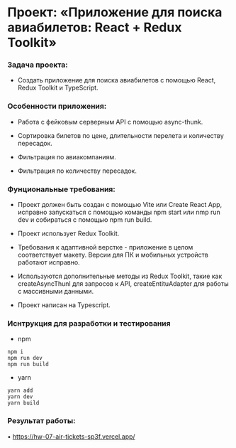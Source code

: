 # Проект: «Приложение для поиска авиабилетов: React + Redux Toolkit»

### Задача проекта:

+ Создать приложение для поиска авиабилетов с помощью React, Redux Toolkit и TypeScript.

### Особенности приложения:

+ Работа с фейковым серверным API с помощью async-thunk.

+ Сортировка билетов по цене, длительности перелета и количеству пересадок.

+ Фильтрация по авиакомпаниям.

+ Фильтрация по количеству пересадок.

### Фунциональные требования:

+ Проект должен быть создан с помощью Vite или Create React App, исправно запускаться с помощью команды npm start или nmp run dev и собираться с помощью npm run build.

+ Проект использует Redux Toolkit.

+ Требования к адаптивной верстке - приложение в целом соответствует макету. Версии для ПК и мобильных устройств работают исправно.

+ Используются дополнительные методы из Redux Toolkit, такие как createAsyncThunl для запросов к API, createEntituAdapter для работы с массивными данными.

+ Проект написан на Typescript.

### Иснтрукция для разработки и тестирования

+ npm

```
npm i
npm run dev
npm run build
```
+ yarn

```
yarn add
yarn dev
yarn build
```

### Результат работы:

• https://hw-07-air-tickets-sp3f.vercel.app/
